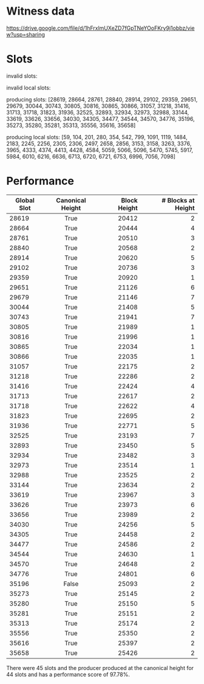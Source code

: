 Witness data
============

https://drive.google.com/file/d/1hFrxlmUXeZD7fGpTNeYOoFKry9j1obbz/view?usp=sharing

Slots
=====

invalid slots: 

invalid local slots:

producing slots: [28619, 28664, 28761, 28840, 28914, 29102, 29359, 29651, 29679, 30044, 30743, 30805, 30816, 30865, 30866, 31057, 31218, 31416, 31713, 31718, 31823, 31936, 32525, 32893, 32934, 32973, 32988, 33144, 33619, 33626, 33656, 34030, 34305, 34477, 34544, 34570, 34776, 35196, 35273, 35280, 35281, 35313, 35556, 35616, 35658]

producing local slots: [59, 104, 201, 280, 354, 542, 799, 1091, 1119, 1484, 2183, 2245, 2256, 2305, 2306, 2497, 2658, 2856, 3153, 3158, 3263, 3376, 3965, 4333, 4374, 4413, 4428, 4584, 5059, 5066, 5096, 5470, 5745, 5917, 5984, 6010, 6216, 6636, 6713, 6720, 6721, 6753, 6996, 7056, 7098]

Performance 
===========


| Global Slot | Canonical Height | Block Height | # Blocks at Height |
| ----------- |:----------------:| ------------:|-------------------:|
|    28619    |       True       |    20412     |         2          |
|    28664    |       True       |    20444     |         4          |
|    28761    |       True       |    20510     |         3          |
|    28840    |       True       |    20568     |         2          |
|    28914    |       True       |    20620     |         5          |
|    29102    |       True       |    20736     |         3          |
|    29359    |       True       |    20920     |         1          |
|    29651    |       True       |    21126     |         6          |
|    29679    |       True       |    21146     |         7          |
|    30044    |       True       |    21408     |         5          |
|    30743    |       True       |    21941     |         7          |
|    30805    |       True       |    21989     |         1          |
|    30816    |       True       |    21996     |         1          |
|    30865    |       True       |    22034     |         1          |
|    30866    |       True       |    22035     |         1          |
|    31057    |       True       |    22175     |         2          |
|    31218    |       True       |    22286     |         2          |
|    31416    |       True       |    22424     |         4          |
|    31713    |       True       |    22617     |         2          |
|    31718    |       True       |    22622     |         4          |
|    31823    |       True       |    22695     |         2          |
|    31936    |       True       |    22771     |         5          |
|    32525    |       True       |    23193     |         7          |
|    32893    |       True       |    23450     |         5          |
|    32934    |       True       |    23482     |         3          |
|    32973    |       True       |    23514     |         1          |
|    32988    |       True       |    23525     |         2          |
|    33144    |       True       |    23634     |         2          |
|    33619    |       True       |    23967     |         3          |
|    33626    |       True       |    23973     |         6          |
|    33656    |       True       |    23989     |         2          |
|    34030    |       True       |    24256     |         5          |
|    34305    |       True       |    24458     |         2          |
|    34477    |       True       |    24586     |         2          |
|    34544    |       True       |    24630     |         1          |
|    34570    |       True       |    24648     |         2          |
|    34776    |       True       |    24801     |         6          |
|    35196    |      False       |    25093     |         2          |
|    35273    |       True       |    25145     |         2          |
|    35280    |       True       |    25150     |         5          |
|    35281    |       True       |    25151     |         2          |
|    35313    |       True       |    25174     |         2          |
|    35556    |       True       |    25350     |         2          |
|    35616    |       True       |    25397     |         2          |
|    35658    |       True       |    25426     |         2          |

There were 45 slots and the producer produced at the canonical height for 44 slots and has a performance score of 97.78%.